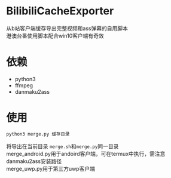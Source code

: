 # BilibiliCacheExporter
从b站客户端缓存导出完整视频和ass弹幕的自用脚本  
港澳台番使用脚本配合win10客户端有奇效
# 依赖
- python3
- ffmpeg
- danmaku2ass
# 使用 
``` bash
python3 merge.py 缓存目录
```
将导出在当前目录 
`merge.sh`和`merge.py`同一目录  
merge_android.py用于andoird客户端，可在termux中执行，需注意danmaku2ass安装路径  
merge_uwp.py用于第三方uwp客户端

